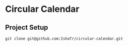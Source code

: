 # Circular Calendar

## Project Setup

```
git clone git@github.com:IshaTr/circular-calendar.git
```
